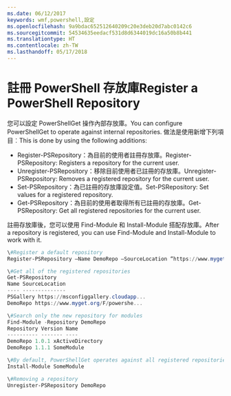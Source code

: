 ```yaml
---
ms.date: 06/12/2017
keywords: wmf,powershell,設定
ms.openlocfilehash: 9a9bdac652512640209c20e3deb20d7abc0142c6
ms.sourcegitcommit: 54534635eedacf531d8d6344019dc16a50b8b441
ms.translationtype: HT
ms.contentlocale: zh-TW
ms.lasthandoff: 05/17/2018
---
```

# <a name="register-a-powershell-repository"></a><span data-ttu-id="3c318-102">註冊 PowerShell 存放庫</span><span class="sxs-lookup"><span data-stu-id="3c318-102">Register a PowerShell Repository</span></span>
<span data-ttu-id="3c318-103">您可以設定 PowerShellGet 操作內部存放庫。</span><span class="sxs-lookup"><span data-stu-id="3c318-103">You can configure PowerShellGet to operate against internal repositories.</span></span> <span data-ttu-id="3c318-104">做法是使用新增下列項目︰</span><span class="sxs-lookup"><span data-stu-id="3c318-104">This is done by using the following additions:</span></span>
- <span data-ttu-id="3c318-105">Register-PSRepository：為目前的使用者註冊存放庫。</span><span class="sxs-lookup"><span data-stu-id="3c318-105">Register-PSRepository: Registers a repository for the current user.</span></span>
- <span data-ttu-id="3c318-106">Unregister-PSRepository：移除目前使用者已註冊的存放庫。</span><span class="sxs-lookup"><span data-stu-id="3c318-106">Unregister-PSRepository: Removes a registered repository for the current user.</span></span>
- <span data-ttu-id="3c318-107">Set-PSRepository：為已註冊的存放庫設定值。</span><span class="sxs-lookup"><span data-stu-id="3c318-107">Set-PSRepository: Set values for a registered repository.</span></span>
- <span data-ttu-id="3c318-108">Get-PSRepository：為目前的使用者取得所有已註冊的存放庫。</span><span class="sxs-lookup"><span data-stu-id="3c318-108">Get-PSRepository: Get all registered repositories for the current user.</span></span>

<span data-ttu-id="3c318-109">註冊存放庫後，您可以使用 Find-Module 和 Install-Module 搭配存放庫。</span><span class="sxs-lookup"><span data-stu-id="3c318-109">After a repository is registered, you can use Find-Module and Install-Module to work with it.</span></span>

```powershell
\#Register a default repository
Register-PSRepository –Name DemoRepo –SourceLocation “https://www.myget.org/F/powershellgetdemo/api/v2” –PublishLocation “<https://www.myget.org/F/powershellgetdemo/api/v2>/package” –InstallationPolicy –Trusted

\#Get all of the registered repositories
Get-PSRepository
Name SourceLocation
---- --------------
PSGallery https://msconfiggallery.cloudapp...
DemoRepo https://www.myget.org/F/powershe...

\#Search only the new repository for modules
Find-Module -Repository DemoRepo
Repository Version Name
---------- ------- ----
DemoRepo 1.0.1 xActiveDirectory
DemoRepo 1.1.1 SomeModule

\#By default, PowerShellGet operates against all registered repositories when none is specified. In this example, the “SomeModule” module is installed from the DemoRepo.
Install-Module SomeModule

\#Removing a repository
Unregister-PSRepository DemoRepo
```
